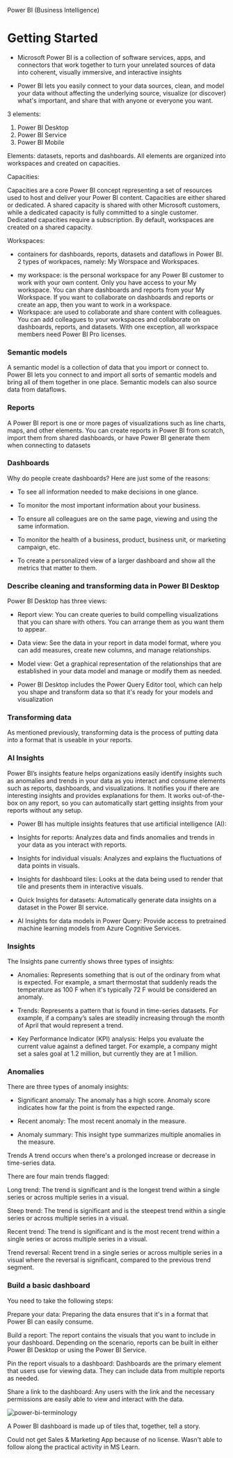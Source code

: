 Power BI (Business Intelligence) 

# Getting Started

* Microsoft Power BI is a collection of software services, apps, and connectors that work together to turn your unrelated sources of data into coherent, visually immersive, and interactive insights

* Power BI lets you easily connect to your data sources, clean, and model your data without affecting the underlying source, visualize (or discover) what's important, and share that with anyone or everyone you want.

3 elements:

1. Power BI Desktop
2. Power BI Service
3. Power BI Mobile

Elements: datasets, reports and dashboards.
All elements are organized into workspaces and created on capacities.

Capacities:

Capacities are a core Power BI concept representing a set of resources used to host and deliver your Power BI content. Capacities are either shared or dedicated. A shared capacity is shared with other Microsoft customers, while a dedicated capacity is fully committed to a single customer. Dedicated capacities require a subscription. By default, workspaces are created on a shared capacity.

Workspaces:

- containers for dashboards, reports, datasets and dataflows in Power BI. 2 types of workpaces, namely: My Worspace and Workspaces.

* my workspace: is the personal workspace for any Power BI customer to work with your own content. Only you have access to your My workspace. You can share dashboards and reports from your My Workspace. If you want to collaborate on dashboards and reports or create an app, then you want to work in a workspace.
* Workspace: are used to collaborate and share content with colleagues. You can add colleagues to your workspaces and collaborate on dashboards, reports, and datasets. With one exception, all workspace members need Power BI Pro licenses.

### Semantic models
A semantic model is a collection of data that you import or connect to. Power BI lets you connect to and import all sorts of semantic models and bring all of them together in one place. Semantic models can also source data from dataflows.

### Reports
A Power BI report is one or more pages of visualizations such as line charts, maps, and other elements. You can create reports in Power BI from scratch, import them from shared dashboards, or have Power BI generate them when connecting to datasets

### Dashboards 

Why do people create dashboards? Here are just some of the reasons:

* To see all information needed to make decisions in one glance.

* To monitor the most important information about your business.

* To ensure all colleagues are on the same page, viewing and using the same information.

* To monitor the health of a business, product, business unit, or marketing campaign, etc.

* To create a personalized view of a larger dashboard and show all the metrics that matter to them.

### Describe cleaning and transforming data in Power BI Desktop

Power BI Desktop has three views:

- Report view: You can create queries to build compelling visualizations that you can share with others. You can arrange them as you want them to appear.

- Data view: See the data in your report in data model format, where you can add measures, create new columns, and manage relationships.

- Model view: Get a graphical representation of the relationships that are established in your data model and manage or modify them as needed.

* Power BI Desktop includes the Power Query Editor tool, which can help you shape and transform data so that it's ready for your models and visualization

### Transforming data
As mentioned previously, transforming data is the process of putting data into a format that is useable in your reports.

### AI Insights

Power BI’s insights feature helps organizations easily identify insights such as anomalies and trends in your data as you interact and consume elements such as reports, dashboards, and visualizations. It notifies you if there are interesting insights and provides explanations for them. It works out-of-the-box on any report, so you can automatically start getting insights from your reports without any setup.

* Power BI has multiple insights features that use artificial intelligence (AI):

* Insights for reports: Analyzes data and finds anomalies and trends in your data as you interact with reports.

* Insights for individual visuals: Analyzes and explains the fluctuations of data points in visuals.

* Insights for dashboard tiles: Looks at the data being used to render that tile and presents them in interactive visuals.

* Quick Insights for datasets: Automatically generate data insights on a dataset in the Power BI service.

* AI Insights for data models in Power Query: Provide access to pretrained machine learning models from Azure Cognitive Services.

### Insights
The Insights pane currently shows three types of insights:

* Anomalies: Represents something that is out of the ordinary from what is expected. For example, a smart thermostat that suddenly reads the temperature as 100 F when it's typically 72 F would be considered an anomaly.

* Trends: Represents a pattern that is found in time-series datasets. For example, if a company’s sales are steadily increasing through the month of April that would represent a trend.

* Key Performance Indicator (KPI) analysis: Helps you evaluate the current value against a defined target. For example, a company might set a sales goal at 1.2 million, but currently they are at 1 million.

  
### Anomalies

There are three types of anomaly insights:

* Significant anomaly: The anomaly has a high score. Anomaly score indicates how far the point is from the expected range.

* Recent anomaly: The most recent anomaly in the measure.

* Anomaly summary: This insight type summarizes multiple anomalies in the measure.

Trends
A trend occurs when there's a prolonged increase or decrease in time-series data.

There are four main trends flagged:

Long trend: The trend is significant and is the longest trend within a single series or across multiple series in a visual.

Steep trend: The trend is significant and is the steepest trend within a single series or across multiple series in a visual.

Recent trend: The trend is significant and is the most recent trend within a single series or across multiple series in a visual.

Trend reversal: Recent trend in a single series or across multiple series in a visual where the reversal is significant, compared to the previous trend segment.

### Build a basic dashboard

You need to take the following steps:

Prepare your data: Preparing the data ensures that it's in a format that Power BI can easily consume.

Build a report: The report contains the visuals that you want to include in your dashboard. Depending on the scenario, reports can be built in either Power BI Desktop or using the Power BI Service.

Pin the report visuals to a dashboard: Dashboards are the primary element that users use for viewing data. They can include data from multiple reports as needed.

Share a link to the dashboard: Any users with the link and the necessary permissions are easily able to view and interact with the data.

![power-bi-terminology](https://github.com/Zainap16/Ardagh_IT_Graduate_Accelerator/assets/122858207/bf300a5e-6999-4084-a9fd-f03202b616d3)

A Power BI dashboard is made up of tiles that, together, tell a story.

Could not get Sales & Marketing App because of no license. Wasn't able to follow along the practical activity in MS Learn.





